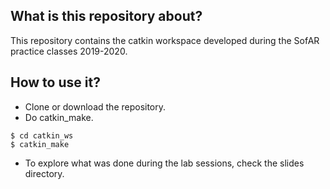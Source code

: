 ## What is this repository about?

This repository contains the catkin workspace developed during the SofAR practice classes 2019-2020.

## How to use it?

- Clone or download the repository.
- Do catkin_make.
```shell
$ cd catkin_ws
$ catkin_make
```
- To explore what was done during the lab sessions, check the slides directory.

